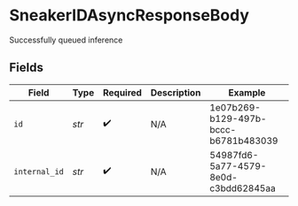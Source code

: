 # SneakerIDAsyncResponseBody

Successfully queued inference


## Fields

| Field                                | Type                                 | Required                             | Description                          | Example                              |
| ------------------------------------ | ------------------------------------ | ------------------------------------ | ------------------------------------ | ------------------------------------ |
| `id`                                 | *str*                                | :heavy_check_mark:                   | N/A                                  | 1e07b269-b129-497b-bccc-b6781b483039 |
| `internal_id`                        | *str*                                | :heavy_check_mark:                   | N/A                                  | 54987fd6-5a77-4579-8e0d-c3bdd62845aa |